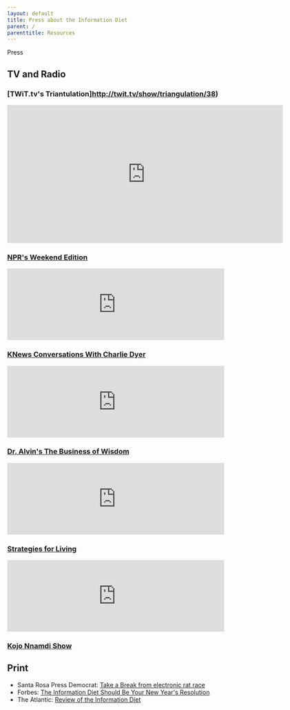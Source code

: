 ```yaml
---
layout: default
title: Press about the Information Diet
parent: /
parenttitle: Resources
---
```

<span class="head">Press</span>

## TV and Radio
### [TWiT.tv's Triantulation]http://twit.tv/show/triangulation/38)
<iframe src="http://twit.tv/embed/10561" width="640" height="320" scrolling="no" marginwidth="0" marginheight="0" hspace="0" align="middle" frameborder="0"></iframe>

### [NPR's Weekend Edition](http://www.npr.org/2012/01/14/145101748/is-it-time-for-you-to-go-on-an-information-diet)
<iframe width="100%" height="166" scrolling="no" frameborder="no" src="http://w.soundcloud.com/player/?url=http%3A%2F%2Fapi.soundcloud.com%2Ftracks%2F34596603&show_artwork=true"></iframe>

### [KNews Conversations With Charlie Dyer](http://podcasts.sixradiosites.com/knews/audio/kc011912.mp3)
<iframe width="100%" height="166" scrolling="no" frameborder="no" src="http://w.soundcloud.com/player/?url=http%3A%2F%2Fapi.soundcloud.com%2Ftracks%2F34599236&show_artwork=true"></iframe>

### [Dr. Alvin's The Business of Wisdom](http://dralvin.com)
<iframe width="100%" height="166" scrolling="no" frameborder="no" src="http://w.soundcloud.com/player/?url=http%3A%2F%2Fapi.soundcloud.com%2Ftracks%2F34599008&show_artwork=true"></iframe>

### [Strategies for Living](http://strategiesforliving.com)
<iframe width="100%" height="166" scrolling="no" frameborder="no" src="http://w.soundcloud.com/player/?url=http%3A%2F%2Fapi.soundcloud.com%2Ftracks%2F34599665&show_artwork=true"></iframe>

### [Kojo Nnamdi Show](http://thekojonnamdishow.org/shows/2011-12-20/information-diet-new-year)

## Print
* Santa Rosa Press Democrat: [Take a Break from electronic rat race](http://www.pressdemocrat.com/article/20120115/LIFESTYLE/120119818)
* Forbes: [The Information Diet Should Be Your New Year's Resolution](http://www.forbes.com/sites/bruceupbin/2011/12/22/the-information-diet-resolved-for-2012/)
* The Atlantic: [Review of the Information Diet](http://www.theatlantic.com/health/archive/2012/01/a-healthy-information-diet-the-case-for-conscious-consumption/251634/)


